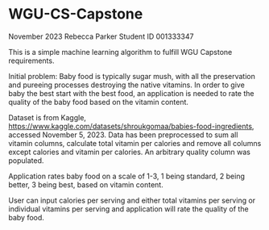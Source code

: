 # WGU-CS-Capstone
November 2023
Rebecca Parker
Student ID 001333347

This is a simple machine learning algorithm to fulfill WGU Capstone requirements.

Initial problem: Baby food is typically sugar mush, with all the preservation and pureeing processes destroying the native vitamins. 
In order to give baby the best start with the best food, an application is needed to rate the quality of the baby food based on the vitamin content.

Dataset is from Kaggle, https://www.kaggle.com/datasets/shroukgomaa/babies-food-ingredients, accessed November 5, 2023.
Data has been preprocessed to sum all vitamin columns, calculate total vitamin per calories and remove all columns except calories and vitamin per calories. 
An arbitrary quality column was populated.

Application rates baby food on a scale of 1-3, 1 being standard, 2 being better, 3 being best, based on vitamin content.

User can input calories per serving and either total vitamins per serving or individual vitamins per serving and application will rate the quality of the baby food.
